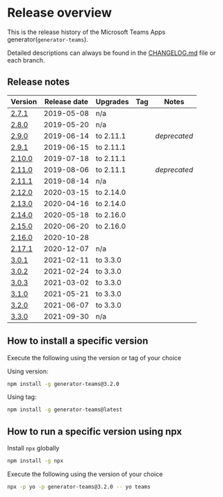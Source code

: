 # Release overview

This is the release history of the Microsoft Teams Apps generator(`generator-teams`).

Detailed descriptions can always be found in the [CHANGELOG.md](https://github.com/pnp/generator-teams/blob/master/packages/generator-teams/CHANGELOG.md) file or each branch.

## Release notes

| Version | Release date | Upgrades | Tag | Notes |
| - | - | -| - | - |
| [2.7.1](https://github.com/pnp/generator-teams/releases/tag/2.7.1) | 2019-05-08 | n/a |||
| [2.8.0](https://github.com/pnp/generator-teams/releases/tag/2.8.0) | 2019-05-20 | n/a |||
| [2.9.0](https://github.com/pnp/generator-teams/releases/tag/2.9.0) | 2019-06-14 | to 2.11.1 || *deprecated* |
| [2.9.1](https://github.com/pnp/generator-teams/releases/tag/2.9.1) | 2019-06-15 | to 2.11.1 |||
| [2.10.0](https://github.com/pnp/generator-teams/releases/tag/2.10.0) | 2019-07-18 | to 2.11.1 |||
| [2.11.0](https://github.com/pnp/generator-teams/releases/tag/2.11.0) | 2019-08-06 | to 2.11.1 || *deprecated* |
| [2.11.1](https://github.com/pnp/generator-teams/releases/tag/2.11.1) | 2019-08-14 | n/a | ||
| [2.12.0](https://github.com/pnp/generator-teams/releases/tag/2.12.0)  | 2020-03-15 | to 2.14.0 |||
| [2.13.0](https://github.com/pnp/generator-teams/releases/tag/2.13.0)  | 2020-04-16 | to 2.14.0 |||
| [2.14.0](https://github.com/pnp/generator-teams/releases/tag/2.14.0)  | 2020-05-18| to 2.16.0 |||
| [2.15.0](https://github.com/pnp/generator-teams/releases/tag/2.15.0)  | 2020-06-20| to 2.16.0 |||
| [2.16.0](https://github.com/pnp/generator-teams/releases/tag/2.16.0)  | 2020-10-28|  |||
| [2.17.1](https://github.com/pnp/generator-teams/releases/tag/2.17.1)  | 2020-12-07| n/a |||
| [3.0.1](https://github.com/pnp/generator-teams/releases/tag/generator-teams%403.0.1)  | 2021-02-11| to 3.3.0 |||
| [3.0.2](https://github.com/pnp/generator-teams/releases/tag/generator-teams%403.0.2)  | 2021-02-24| to 3.3.0 |||
| [3.0.3](https://github.com/pnp/generator-teams/releases/tag/generator-teams%403.0.3)  | 2021-03-02| to 3.3.0 |||
| [3.1.0](https://github.com/pnp/generator-teams/releases/tag/generator-teams%403.1.0)  | 2021-05-21| to 3.3.0 |||
| [3.2.0](https://github.com/pnp/generator-teams/releases/tag/generator-teams%403.2.0)  | 2021-06-07| to 3.3.0 |||
| [3.3.0](https://github.com/pnp/generator-teams/releases/tag/generator-teams%403.3.0)  | 2021-09-30| n/a |||

## How to install a specific version

Execute the following using the version or tag of your choice

Using version:

``` bash
npm install -g generator-teams@3.2.0
```

Using tag:

``` bash
npm install -g generator-teams@latest
```

## How to run a specific version using npx

Install `npx` globally

``` bash
npm install -g npx
```

Execute the following using the version of your choice

``` bash
npx -p yo -p generator-teams@3.2.0 -- yo teams
```